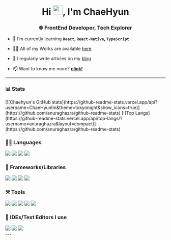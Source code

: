 
<h1 align="center">Hi <img src="https://raw.githubusercontent.com/MartinHeinz/MartinHeinz/master/wave.gif" width="30">, I'm ChaeHyun</h1>
<h3 align="center">🌐 FrontEnd Developer, Tech Explorer</h3>

- 🌱 I’m currently learning **`React`, `React-Native`, `TypeScript`**

- 👨‍💻 All of my Works are available [here](https://github.com/ChaeHyunIM?tab=repositories)

- 📝 I regularly write articles on my [blog](https://velog.io/@klqwrx7004)

- 📫 Want to know me more? **[click!](https://www.notion.so/26011720aa52478299ad6e607d42b0ed)**

---

### 📊 Stats

<div style={height:200px}>
  [![Chaehyun's GitHub stats](https://github-readme-stats.vercel.app/api?username=ChaeHyunIm&theme=tokyonight&show_icons=true)]   (https://github.com/anuraghazra/github-readme-stats)
  [![Top Langs](https://github-readme-stats.vercel.app/api/top-langs/?username=anuraghazra&layout=compact)](https://github.com/anuraghazra/github-readme-stats)
 </div>

### 🧑‍💻 Languages

<div style={display:flex}>
  <img src="https://img.shields.io/badge/JavaScript-323330?style=for-the-badge&logo=javascript&logoColor=F7DF1E">
  <img src="https://img.shields.io/badge/TypeScript-007ACC?style=for-the-badge&logo=typescript&logoColor=white">
  <img src="https://img.shields.io/badge/HTML5-E34F26?style=for-the-badge&logo=html5&logoColor=white">
  <img src="https://img.shields.io/badge/CSS3-1572B6?style=for-the-badge&logo=css3&logoColor=white">
</div>

### 🧩 Frameworks/Libraries
<div style={display:flex}>
  <img src="https://img.shields.io/badge/React-20232A?style=for-the-badge&logo=react&logoColor=61DAFB">
  <img src="https://img.shields.io/badge/Node.js-339933?style=for-the-badge&logo=nodedotjs&logoColor=white">
  <img src="https://img.shields.io/badge/Express.js-000000?style=for-the-badge&logo=express&logoColor=white">
  <img src="https://img.shields.io/badge/Sass-CC6699?style=for-the-badge&logo=sass&logoColor=white">
 </div>

### ⚒️ Tools
<div style={display:flex}>
  <img src="https://img.shields.io/badge/GIT-E44C30?style=for-the-badge&logo=git&logoColor=white">
  <img src="https://img.shields.io/badge/GitHub-100000?style=for-the-badge&logo=github&logoColor=white">
  <img src="https://img.shields.io/badge/firebase-ffca28?style=for-the-badge&logo=firebase&logoColor=black">
  <img src="https://img.shields.io/badge/Postman-FF6C37?style=for-the-badge&logo=Postman&logoColor=white">
  <img src="https://img.shields.io/badge/npm-CB3837?style=for-the-badge&logo=npm&logoColor=white">
</div>

### 🧠 IDEs/Text Editors I use

<div style={display:flex}>
  <img src="https://img.shields.io/badge/Visual_Studio_Code-0078D4?style=for-the-badge&logo=visual%20studio%20code&logoColor=white">
  <img src="https://img.shields.io/badge/WebStorm-000000?style=for-the-badge&logo=WebStorm&logoColor=white">
  <img src="https://img.shields.io/badge/Notepad++-90E59A.svg?style=for-the-badge&logo=notepad%2B%2B&logoColor=black">
</div>
---


